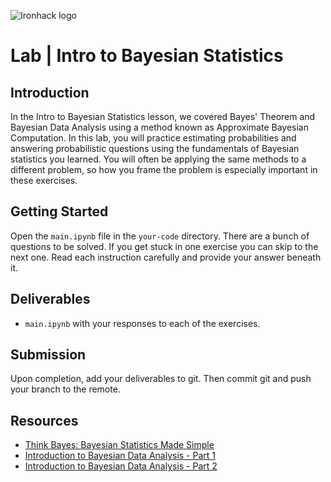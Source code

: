 ![Ironhack logo](https://i.imgur.com/1QgrNNw.png)

# Lab | Intro to Bayesian Statistics

## Introduction

In the Intro to Bayesian Statistics lesson, we covered Bayes' Theorem and Bayesian Data Analysis using a method known as Approximate Bayesian Computation. In this lab, you will practice estimating probabilities and answering probabilistic questions using the fundamentals of Bayesian statistics you learned. You will often be applying the same methods to a different problem, so how you frame the problem is especially important in these exercises.

## Getting Started

Open the `main.ipynb` file in the `your-code` directory. There are a bunch of questions to be solved. If you get stuck in one exercise you can skip to the next one. Read each instruction carefully and provide your answer beneath it.

## Deliverables

- `main.ipynb` with your responses to each of the exercises.

## Submission

Upon completion, add your deliverables to git. Then commit git and push your branch to the remote.

## Resources

- [Think Bayes: Bayesian Statistics Made Simple](http://www.greenteapress.com/thinkbayes/html/index.html)
- [Introduction to Bayesian Data Analysis - Part 1](https://www.youtube.com/watch?v=3OJEae7Qb_o)
- [Introduction to Bayesian Data Analysis - Part 2](https://www.youtube.com/watch?v=mAUwjSo5TJE)

